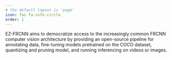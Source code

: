 ```yaml
---
# the default layout is 'page'
icon: fas fa-info-circle
order: 1
---
```


EZ-FRCNN aims to democratize access to the increasingly common FRCNN computer vision architecture by providing an open-source pipeline for annotating data, fine-tuning models pretrained
  on the COCO dataset, quantizing and pruning model, and running inferencing on videos or images.
